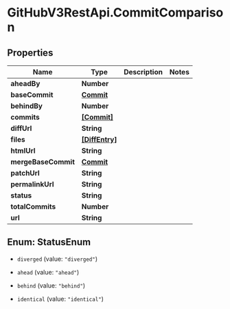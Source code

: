 # GitHubV3RestApi.CommitComparison

## Properties

Name | Type | Description | Notes
------------ | ------------- | ------------- | -------------
**aheadBy** | **Number** |  | 
**baseCommit** | [**Commit**](Commit.md) |  | 
**behindBy** | **Number** |  | 
**commits** | [**[Commit]**](Commit.md) |  | 
**diffUrl** | **String** |  | 
**files** | [**[DiffEntry]**](DiffEntry.md) |  | 
**htmlUrl** | **String** |  | 
**mergeBaseCommit** | [**Commit**](Commit.md) |  | 
**patchUrl** | **String** |  | 
**permalinkUrl** | **String** |  | 
**status** | **String** |  | 
**totalCommits** | **Number** |  | 
**url** | **String** |  | 



## Enum: StatusEnum


* `diverged` (value: `"diverged"`)

* `ahead` (value: `"ahead"`)

* `behind` (value: `"behind"`)

* `identical` (value: `"identical"`)




